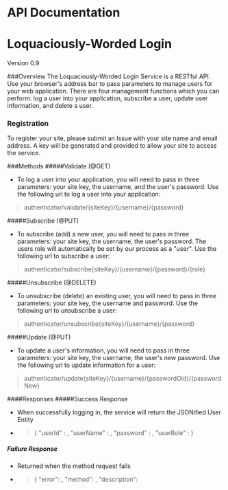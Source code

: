 API Documentation
=======
Loquaciously-Worded Login
=======
Version 0.9

###Overview
The Loquaciously-Worded Login Service is a RESTful API. Use your browser's address bar to pass parameters to manage users for your web application. There are four management functions which you can perform: log a user into your application, subscribe a user, update user information, and delete a user.

### Registration
To register your site, please submit an Issue with your site name and email address. A key will be generated and provided to allow your site to access the service.

###Methods
#####Validate (@GET)
* To log a user into your application, you will need to pass in three parameters: your site key, the username, and the user's password. Use the following url to log a user into your application:

>  authenticator/validate/{siteKey}/{username}/{password}

#####Subscribe (@PUT)
* To subscribe (add) a new user, you will need to pass in three parameters: your site key, the username, the user's password. The users role will automatically be set by our process as a "user". Use the following url to subscribe a user:

>  authenticator/subscribe{siteKey}/{username}/{password}/{role}

#####Unsubscribe (@DELETE)
* To unsubscribe (delete) an existing user, you will need to pass in three parameters: your site key, the username and password. Use the following url to unsubscribe a user:

> authenticator/unsubscribe{siteKey}/{username}/{password}

#####Update (@PUT)
* To update a user's information, you will need to pass in three parameters: your site key, the username, the user's new password. Use the following url to update information for a user:

> authenticator/update{siteKey}/{username}/{passwordOld}/{passwordNew}

####Responses
#####Success Response
* When successfully logging in, the service will return the JSONified User Entity
* > { "userId" : <userId> , "userName" : <userName> , "password" : <password> , "userRole" : <role> }

##### Failure Response
* Returned when the method request fails
* > { "error": <message>, "method": <api method>, "description": <failure reason> 
